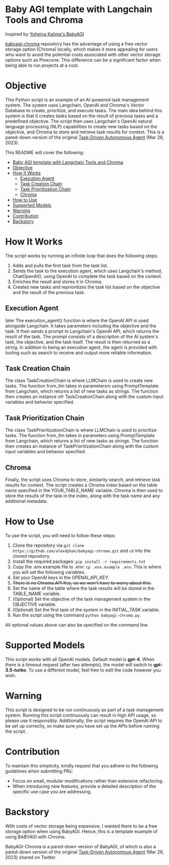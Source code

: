 # Baby AGI template with Langchain Tools and Chroma

Inspired by [Yoheina Kajima's BabyAGI](https://github.com/yoheinakajima/babyagi)

[babyagi-chroma](https://github.com/alexdphan/babyagi-chroma) repository has the advantage of using a free vector storage option (Chroma) locally, which makes it more appealing for users who want to avoid the potential costs associated with other vector storage options such as Pinecone. This difference can be a significant factor when being able to run projects at a cost.

# Objective

This Python script is an example of an AI-powered task management system. The system uses Langchain, OpenAI and Chroma's Vector Database to create, prioritize, and execute tasks. The main idea behind this system is that it creates tasks based on the result of previous tasks and a predefined objective. The script then uses Langchain's OpenAI natural language processing (NLP) capabilities to create new tasks based on the objective, and Chroma to store and retrieve task results for context. This is a pared-down version of the original [Task-Driven Autonomous Agent](https://twitter.com/yoheinakajima/status/1640934493489070080?s=20) (Mar 28, 2023).

This README will cover the following:

- [Baby AGI template with Langchain Tools and Chroma](#baby-agi-template-with-langchain-tools-and-chroma)
- [Objective](#objective)
- [How It Works](#how-it-works)
  - [Execution Agent](#execution-agent)
  - [Task Creation Chain](#task-creation-chain)
  - [Task Prioritization Chain](#task-prioritization-chain)
  - [Chroma](#chroma)
- [How to Use](#how-to-use)
- [Supported Models](#supported-models)
- [Warning](#warning)
- [Contribution](#contribution)
- [Backstory](#backstory)

# How It Works<a name="how-it-works"></a>

The script works by running an infinite loop that does the following steps:

1. Adds and pulls the first task from the task list.
2. Sends the task to the execution agent, which uses Langchain's method, ChatOpenAI(), using OpenAI to complete the task based on the context.
3. Enriches the result and stores it in Chroma.
4. Creates new tasks and reprioritizes the task list based on the objective and the result of the previous task.

## Execution Agent
later
The execution_agent() function is where the OpenAI API is used alongside Langchain. It takes parameters including the objective and the task. It then sends a prompt to Langchain's OpenAI API, which returns the result of the task. The prompt consists of a description of the AI system's task, the objective, and the task itself. The result is then returned as a string. In addition to being an execution agent, the agent is provided with tooling such as search to receive and output more reliable information.

## Task Creation Chain

The class TaskCreationChain is where LLMChain is used to create new tasks. The function from_llm takes in parametersm using PromptTemplate from Langchain, which returns a list of new tasks as strings. The function then creates an instance ofr TaskCreationChain along with the custom input variables and behavior specified.

## Task Prioritization Chain

The class TaskPrioritizationChain is where LLMChain is used to prioritize tasks. The function from_llm takes in parameters using PromptTemplate from Langchain, which returns a list of new tasks as strings. The function then creates an instance of TaskPrioritizationChain along with the custom input variables and behavior specified.


## Chroma

Finally, the script uses Chroma to store, similarity search, and retrieve task results for context. The script creates a Chroma index based on the table name specified in the YOUR_TABLE_NAME variable. Chroma is then used to store the results of the task in the index, along with the task name and any additional metadata.

# How to Use<a name="how-to-use"></a>

To use the script, you will need to follow these steps:

1. Clone the repository via `git clone https://github.com/alexdphan/babyagi-chroma.git` and `cd` into the cloned repository.
2. Install the required packages: `pip install -r requirements.txt`
3. Copy the .env.example file to .env: `cp .env.example .env`. This is where you will set the following variables.
4. Set your OpenAI keys in the OPENAI_API_KEY.
5. ~~There is no Chroma API Key, so we won't have to worry about this.~~
6. Set the name of the table where the task results will be stored in the TABLE_NAME variable.
7. (Optional) Set the objective of the task management system in the OBJECTIVE variable.
8. (Optional) Set the first task of the system in the INITIAL_TASK variable.
9. Run the script using the command `python babyagi-chroma.py`.

All optional values above can also be specified on the command line.

# Supported Models<a name="supported-models"></a>

This script works with all OpenAI models. Default model is **gpt-4**. When there is a timeout request (after two attempts), the model will switch to **gpt-3.5-turbo**. To use a different model, feel free to edit the code however you wish.

# Warning<a name="continous-script-warning"></a>

This script is designed to be run continuously as part of a task management system. Running this script continuously can result in high API usage, so please use it responsibly. Additionally, the script requires the OpenAI API to be set up correctly, so make sure you have set up the APIs before running the script.

# Contribution

To maintain this simplicity, kindly request that you adhere to the following guidelines when submitting PRs:

- Focus on small, modular modifications rather than extensive refactoring.
- When introducing new features, provide a detailed description of the specific use case you are addressing.

# Backstory

With costs of vector storage being expensive, I wanted there to be a free storage option when using BabyAGI. Hence, this is a template example of using BABYAGI with Chroma.

BabyAGI-Chroma is a pared-down version of BabyAGI, of which is also a pared-down version of the original [Task-Driven Autonomous Agent](https://twitter.com/yoheinakajima/status/1640934493489070080?s=20) (Mar 28, 2023) shared on Twitter.
